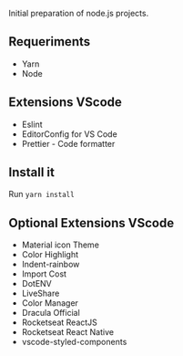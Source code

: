 Initial preparation of node.js projects.

## Requeriments
- Yarn
- Node

## Extensions VScode
- Eslint
- EditorConfig for VS Code
- Prettier - Code formatter

## Install it
Run ```yarn install```

## Optional Extensions VScode
- Material icon Theme
- Color Highlight
- Indent-rainbow
- Import Cost
- DotENV
- LiveShare
- Color Manager
- Dracula Official
- Rocketseat ReactJS
- Rocketseat React Native
- vscode-styled-components



